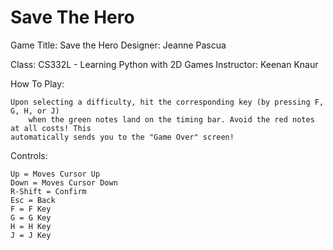 # Save The Hero

Game Title: Save the Hero
Designer: Jeanne Pascua

Class: CS332L - Learning Python with 2D Games
Instructor: Keenan Knaur

How To Play:
	
	Upon selecting a difficulty, hit the corresponding key (by pressing F, G, H, or J) 
        when the green notes land on the timing bar. Avoid the red notes at all costs! This
	automatically sends you to the "Game Over" screen!

Controls:
	
	Up = Moves Cursor Up
	Down = Moves Cursor Down
	R-Shift = Confirm
	Esc = Back
	F = F Key
	G = G Key
	H = H Key
	J = J Key
